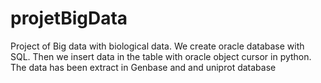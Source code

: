 # projetBigData
Project of Big data with biological data. We create oracle  database with SQL.  Then we insert data in the table with oracle object cursor in python.  The data has been extract in Genbase and and uniprot database
